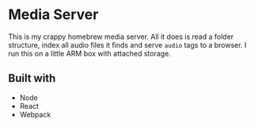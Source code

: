 # Media Server

This is my crappy homebrew media server. All it does is read a folder structure, index all audio files it finds
and serve `audio` tags to a browser. I run this on a little ARM box with attached storage.

## Built with

* Node
* React
* Webpack